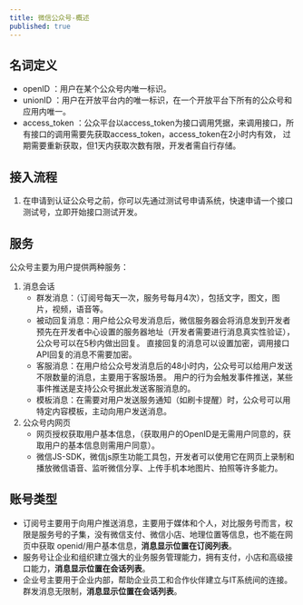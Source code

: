 ```yaml
---
title: 微信公众号-概述
published: true
---
```


## 名词定义
- openID ：用户在某个公众号内唯一标识。
- unionID ：用户在开放平台内的唯一标识，在一个开放平台下所有的公众号和应用内唯一。
- access_token ：公众平台以access_token为接口调用凭据，来调用接口，所有接口的调用需要先获取access_token，access_token在2小时内有效，
过期需要重新获取，但1天内获取次数有限，开发者需自行存储。

## 接入流程
1. 在申请到认证公众号之前，你可以先通过测试号申请系统，快速申请一个接口测试号，立即开始接口测试开发。


## 服务
公众号主要为用户提供两种服务：
1. 消息会话
    - 群发消息：（订阅号每天一次，服务号每月4次），包括文字，图文，图片，视频，语音等。
    - 被动回复消息：用户给公众号发消息后，微信服务器会将消息发到开发者预先在开发者中心设置的服务器地址（开发者需要进行消息真实性验证），公众号可以在5秒内做出回复。
    直接回复的消息可以设置加密，调用接口API回复的消息不需要加密。
    - 客服消息：在用户给公众号发消息后的48小时内，公众号可以给用户发送不限数量的消息，主要用于客服场景。
    用户的行为会触发事件推送，某些事件推送是支持公众号据此发送客服消息的。
    - 模板消息：在需要对用户发送服务通知（如刷卡提醒）时，公众号可以用特定内容模板，主动向用户发送消息。
2. 公众号内网页
    - 网页授权获取用户基本信息，（获取用户的OpenID是无需用户同意的，获取用户的基本信息则需用户同意）。
    - 微信JS-SDK，微信js原生功能工具包，开发者可以使用它在网页上录制和播放微信语音、监听微信分享、上传手机本地图片、拍照等许多能力。

## 账号类型
- 订阅号主要用于向用户推送消息，主要用于媒体和个人，对比服务号而言，权限是服务号的子集，没有微信支付、微信小店、地理位置等信息，也不能在网页中获取
openid/用户基本信息，**消息显示位置在订阅列表**。
- 服务号让企业和组织建立强大的业务服务管理能力，拥有支付，小店和高级接口能力，**消息显示位置在会话列表**。
- 企业号主要用于企业内部，帮助企业员工和合作伙伴建立与IT系统间的连接。群发消息无限制，**消息显示位置在会话列表**。